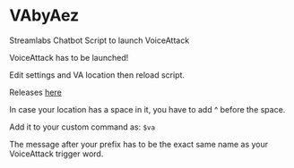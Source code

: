 # VAbyAez
 Streamlabs Chatbot Script to launch VoiceAttack

 VoiceAttack has to be launched!

 Edit settings and VA location then reload script.

 Releases
 [here](https://github.com/aezrath96/VAbyAez/releases)

In case your location has a space in it, you have to add ^ before the space.

Add it to your custom command as:
``$va``

The message after your prefix has to be the exact same name as your VoiceAttack trigger word.